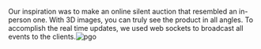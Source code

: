 Our inspiration was to make an online silent auction that resembled an in-person one. With 3D images, you can truly see the product in all angles. To accomplish the real time updates, we used web sockets to broadcast all events to the clients.![pgo](https://github.com/user-attachments/assets/63378af1-b42b-493e-a006-41d59a173886)

